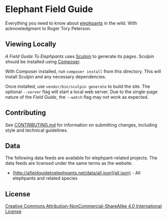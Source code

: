 # Elephant Field Guide

Everything you need to know about [elephpants](http://php.net/elephpant.php)
in the wild. With acknowledgment to Roger Tory Peterson.

## Viewing Locally

_A Field Guide To Elephpants_ uses [Sculpin](https://sculpin.io/) to generate
its pages. Sculpin should be installed using [Composer](https://getcomposer.org/).

With Composer installed, run `composer install` from this directory. This will
install Sculpin and any necessary dependencies.

Once installed, use `vendor/bin/sculpin generate` to build the site. The
optional `--server` flag will start a local web server. Due to the single-page
nature of the _Field Guide_, the `--watch` flag may not work as expected.

## Contributing

See [CONTRIBUTING.md](CONTRIBUTING.md) for information on submitting changes,
including style and technical guidelines.

## Data

The following data feeds are available for elephpant-related projects. The data
feeds are licensed under the same terms as the website.

* [http://afieldguidetoelephpants.net/data/all.json](all.json) - All elephpants and related species

## License

[Creative Commons
Attribution-NonCommercial-ShareAlike 4.0 International License](http://creativecommons.org/licenses/by-nc-sa/4.0/)
